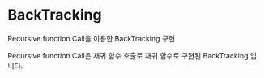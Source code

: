 # BackTracking
Recursive function Call을 이용한 BackTracking 구현

Recursive function Call은 재귀 함수 호출로 재귀 함수로 구현된 BackTracking 입니다.
